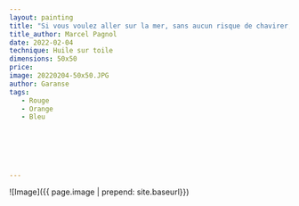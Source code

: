 ```yaml
---
layout: painting
title: "Si vous voulez aller sur la mer, sans aucun risque de chavirer, alors, n’achetez pas un bateau : achetez une île!"  
title_author: Marcel Pagnol  
date: 2022-02-04
technique: Huile sur toile
dimensions: 50x50
price: 
image: 20220204-50x50.JPG
author: Garanse
tags:
   - Rouge
   - Orange
   - Bleu
  
  
  
  
  
  
---
```

![Image]({{ page.image | prepend: site.baseurl}})

